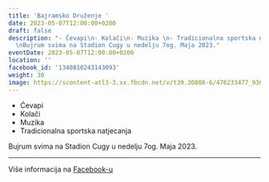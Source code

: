 ```yaml
---
title: 'Bajramsko Druženje '
date: 2023-05-07T12:00:00+0200
draft: false
description: "- Ćevapi\n- Kolači\n- Muzika \n- Tradicionalna sportska natjecanja\n\
  \nBujrum svima na Stadion Cugy u nedelju 7og. Maja 2023."
eventDate: 2023-05-07T12:00:00+0200
location: ''
facebook_id: '1340810243143093'
weight: 30
image: https://scontent-atl3-3.xx.fbcdn.net/v/t39.30808-6/476233477_936651505262116_4103480540059516894_n.jpg?_nc_cat=110&ccb=1-7&_nc_sid=9e60e4&_nc_ohc=2g_ZYULk8dgQ7kNvwECAx0d&_nc_oc=AdltJvaAfOzuZfQfs5hdVgI_FwWfqk48QsCXMwXYOU9rut0UfjIPuoos7n0Gi_b2-uA&_nc_zt=23&_nc_ht=scontent-atl3-3.xx&edm=ABTKTjYEAAAA&_nc_gid=eYMrwvp243GFc6JURPaclw&oh=00_AfWUyJ9_f349tkgaOQ97-j7vfhGZP9VkxkqG8v2hA84chQ&oe=68AB014B
---
```


- Ćevapi
- Kolači
- Muzika 
- Tradicionalna sportska natjecanja

Bujrum svima na Stadion Cugy u nedelju 7og. Maja 2023.

---

Više informacija na [Facebook-u](https://facebook.com/events/1340810243143093)